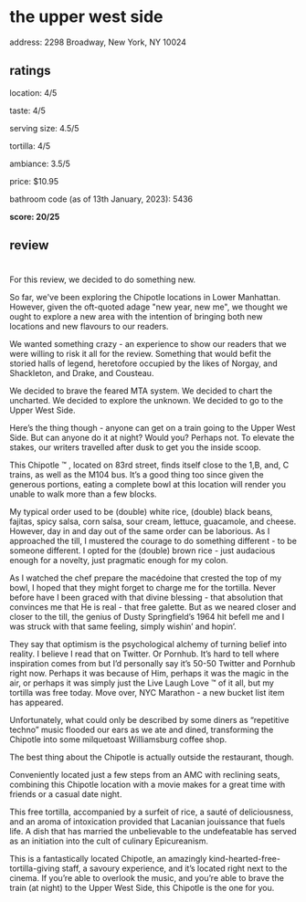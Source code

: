 # the upper west side 

address: 2298 Broadway, New York, NY 10024

## ratings
location: 4/5

taste: 4/5

serving size: 4.5/5

tortilla: 4/5

ambiance: 3.5/5

price: $10.95

bathroom code (as of 13th January, 2023): 5436

**score: 20/25**



## review

# 
For this review, we decided to do something new. 

So far, we've been exploring the Chipotle locations in Lower Manhattan. However, given the oft-quoted adage "new year, new me", we thought we ought to explore a new area  with the intention of bringing both new locations and new flavours to our readers.  

We wanted something crazy - an experience to show our readers that we were willing to risk it all for the review. Something that would befit the storied halls of legend, heretofore occupied by the likes of Norgay, and Shackleton, and Drake, and Cousteau. 

We decided to brave the feared MTA system. We decided to chart the uncharted. We decided to explore the unknown. We decided to go to the Upper West Side. 

Here’s the thing though - anyone can get on a train going to the Upper West Side. But can anyone do it at night? Would you? Perhaps not. To elevate the stakes, our writers travelled after dusk to get you the inside scoop.

This Chipotle ™ , located on 83rd street, finds itself close to the 1,B, and, C trains, as well as the M104 bus. It’s a good thing too since given the generous portions, eating a complete bowl at this location will render you unable to walk more than a few blocks. 

My typical order used to be (double) white rice, (double) black beans, fajitas, spicy salsa, corn salsa, sour cream, lettuce, guacamole, and cheese. However, day in and day out of the same order can be laborious. As I approached the till, I mustered the courage to do something different - to be someone different. I opted for the (double) brown rice - just audacious enough for a novelty, just pragmatic enough for my colon. 

As I watched the chef prepare the macédoine that crested the top of my bowl, I hoped that they might forget to charge me for the tortilla. Never before have I been graced with that divine blessing - that absolution that convinces me that He is real - that free galette. But as we neared closer and closer to the till, the genius of Dusty Springfield’s 1964 hit befell me and I was struck with that same feeling, simply wishin’ and hopin’. 

They say that optimism is the psychological alchemy of turning belief into reality. I believe I read that on Twitter. Or Pornhub. It’s hard to tell where inspiration comes from but I’d personally say it’s 50-50 Twitter and Pornhub right now. Perhaps it was because of Him, perhaps it was the magic in the air, or perhaps it was simply just the Live Laugh Love ™ of it all, but my tortilla was free today. Move over, NYC Marathon - a new bucket list item has appeared. 

Unfortunately, what could only be described by some diners as “repetitive techno” music flooded our ears as we ate and dined, transforming the Chipotle into some milquetoast Williamsburg coffee shop. 

The best thing about the Chipotle is actually outside the restaurant, though. 

Conveniently located just a few steps from an AMC with reclining seats, combining this Chipotle location with a movie makes for a great time with friends or a casual date night.

This free tortilla, accompanied by a surfeit of rice, a sauté of deliciousness, and an aroma of intoxication provided that Lacanian jouissance that fuels life. A dish that has married the unbelievable to the undefeatable has served as an initiation into the cult of culinary Epicureanism. 

This is a fantastically located Chipotle, an amazingly kind-hearted-free-tortilla-giving staff, a savoury experience, and it’s located right next to the cinema. If you’re able to overlook the music, and you’re able to brave the train (at night) to the Upper West Side, this Chipotle is the one for you.  

